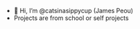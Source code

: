 - 👋 Hi, I’m @catsinasippycup (James Peou)
- Projects are from school or self projects

<!---
catsinasippycup/catsinasippycup is a ✨ special ✨ repository because its `README.md` (this file) appears on your GitHub profile.
You can click the Preview link to take a look at your changes.
--->
